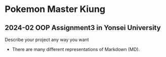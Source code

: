 # Pokemon Master Kiung
## 2024-02 OOP Assignment3 in Yonsei University

Describe your project any way you want
- There are many different representations of Markdown (MD).